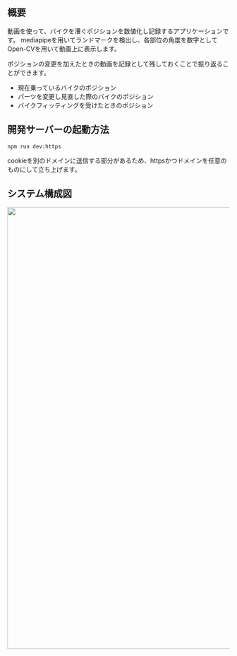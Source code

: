 ## 概要
動画を使って、バイクを漕ぐポジションを数値化し記録するアプリケーションです。
mediapipeを用いてランドマークを検出し、各部位の角度を数字としてOpen-CVを用いて動画上に表示します。

ポジションの変更を加えたときの動画を記録として残しておくことで振り返ることができます。

- 現在乗っているバイクのポジション
- パーツを変更し見直した際のバイクのポジション
- バイクフィッティングを受けたときのポジション

## 開発サーバーの起動方法
```
npm run dev:https
```
cookieを別のドメインに送信する部分があるため、httpsかつドメインを任意のものにして立ち上げます。

## システム構成図

<img width="1000px" src="https://github.com/user-attachments/assets/f9ea572a-7041-48a8-8c04-fb0f0bc6bae9" />


